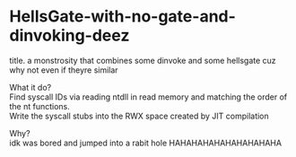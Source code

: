 # HellsGate-with-no-gate-and-dinvoking-deez
title. a monstrosity that combines some dinvoke and some hellsgate cuz why not even if theyre similar

What it do?  
Find syscall IDs via reading ntdll in read memory and matching the order of the nt functions.  
Write the syscall stubs into the RWX space created by JIT compilation

Why?  
idk was bored and jumped into a rabit hole HAHAHAHAHAHAHAHAHAHA
